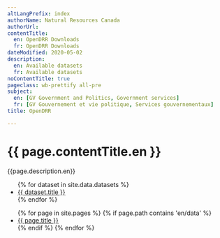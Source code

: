 ```yaml
---
altLangPrefix: index
authorName: Natural Resources Canada
authorUrl:
contentTitle:
  en: OpenDRR Downloads
  fr: OpenDRR Downloads
dateModified: 2020-05-02
description:
  en: Available datasets
  fr: Available datasets
noContentTitle: true
pageclass: wb-prettify all-pre
subject:
  en: [GV Government and Politics, Government services]
  fr: [GV Gouvernement et vie politique, Services gouvernementaux]
title: OpenDRR

---
```

# {{ page.contentTitle.en }}

{{page.description.en}}

<ul>
  {% for dataset in site.data.datasets %}
    <li>
      <a href="../datasets/{{ dataset.name }}">{{ dataset.title }}</a>
    </li>
  {% endfor %}
</ul>

<ul>
  {% for page in site.pages %}
  {% if page.path contains 'en/data' %}
    <li>
      <a href="{{ page.url }}">{{ page.title }}</a>
    </li>
    {% endif %}
  {% endfor %}
</ul>